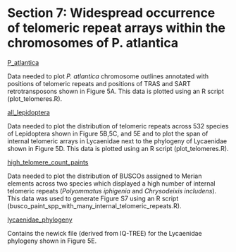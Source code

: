 # Section 7: Widespread occurrence of telomeric repeat arrays within the chromosomes of P. atlantica

[P_atlantica](<https://github.com/charlottewright/P_atlantica_genome/tree/main/7_telomeric_repeats/P_atlantica>)

Data needed to plot *P. atlantica* chromosome outlines annotated with positions of telomeric repeats and positions of TRAS and SART retrotransposons shown in Figure 5A. This data is plotted using an R script (plot_telomeres.R).

[all_lepidoptera](<https://github.com/charlottewright/P_atlantica_genome/tree/main/7_telomeric_repeats/all_lepidoptera>)

Data needed to plot the distribution of telomeric repeats across 532 species of Lepidoptera shown in Figure 5B,5C, and 5E and to plot the span of internal telomeric arrays in Lycaenidae next to the phylogeny of Lycaenidae shown in Figure 5D. This data is plotted using an R script (plot_telomeres.R).

[high_telomere_count_paints](<https://github.com/charlottewright/P_atlantica_genome/tree/main/7_telomeric_repeats/high_telomere_count_paints>)

Data needed to plot the distribution of BUSCOs assigned to Merian elements across two species which displayed a high number of internal telomeric repeats (*Polyommatus iphigenia* and *Chrysodeixis includens*). This data was used to generate Figure S7 using an R script (busco_paint_spp_with_many_internal_telomeric_repeats.R).

[lycaenidae_phylogeny](<https://github.com/charlottewright/P_atlantica_genome/tree/main/7_telomeric_repeats/lycaenidae_phylogeny>)

Contains the newick file (derived from IQ-TREE) for the Lycaenidae phylogeny shown in Figure 5E.

